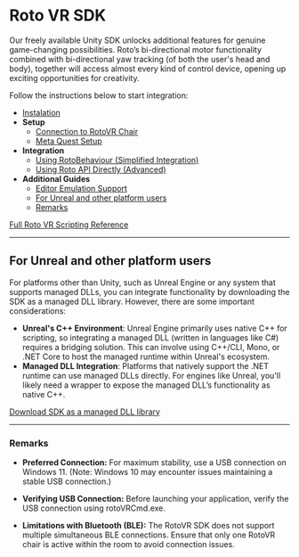 # Roto VR SDK

Our freely available Unity SDK unlocks additional features for genuine game-changing possibilities. Roto’s bi-directional motor functionality combined with bi-directional yaw tracking (of both the user's head and body), together will access almost every kind of control device, opening up exciting opportunities for creativity.

Follow the instructions below to start integration:

* [Instalation](https://github.com/Roto-VR/com.rotovr.sdk/wiki/Instalation)
* **Setup**
  * [Connection to RotoVR Chair](https://github.com/Roto-VR/com.rotovr.sdk/wiki/Connection-to-RotoVR-Chair) 
  * [Meta Quest Setup](https://github.com/Roto-VR/com.rotovr.sdk/wiki/Connection-to-RotoVR-Chair#meta-quest-setup)
* **Integration**
  * [Using RotoBehaviour (Simplified Integration)](https://github.com/Roto-VR/com.rotovr.sdk/wiki/Integrating-the-Roto-SDK-Into-Your-Project#using-rotobehaviour-simplified-integration) 
  * [Using Roto API Directly (Advanced)](https://github.com/Roto-VR/com.rotovr.sdk/wiki/Integrating-the-Roto-SDK-Into-Your-Project#using-roto-api-directly--advanced)
* **Additional Guides**
  * [Editor Emulation Support](https://github.com/Roto-VR/com.rotovr.sdk/wiki/Editor-Emulation-Support) 
  * [For Unreal and other platform users](https://github.com/Roto-VR/com.rotovr.sdk/wiki#for-unreal-and-other-platform-users)
  * [Remarks](https://github.com/Roto-VR/com.rotovr.sdk/wiki#remarks)

[Full Roto VR Scripting Reference](https://roto-vr.github.io/api.rotovr.com/rotosdk/)

---
## For Unreal and other platform users

For platforms other than Unity, such as Unreal Engine or any system that supports managed DLLs, you can integrate functionality by downloading the SDK as a managed DLL library. However, there are some important considerations:

* **Unreal's C++ Environment**: Unreal Engine primarily uses native C++ for scripting, so integrating a managed DLL (written in languages like C#) requires a bridging solution. This can involve using C++/CLI, Mono, or .NET Core to host the managed runtime within Unreal's ecosystem.
* **Managed DLL Integration**: Platforms that natively support the .NET runtime can use managed DLLs directly. For engines like Unreal, you'll likely need a wrapper to expose the managed DLL’s functionality as native C++.

[Download SDK as a managed DLL library](https://github.com/Roto-VR/com.rotovr.sdk/tree/master/Lib)

---
### Remarks
- **Preferred Connection:**
For maximum stability, use a USB connection on Windows 11.
(Note: Windows 10 may encounter issues maintaining a stable USB connection.)

- **Verifying USB Connection:**
Before launching your application, verify the USB connection using rotoVRCmd.exe.

- **Limitations with Bluetooth (BLE):**
The RotoVR SDK does not support multiple simultaneous BLE connections.
Ensure that only one RotoVR chair is active within the room to avoid connection issues.
